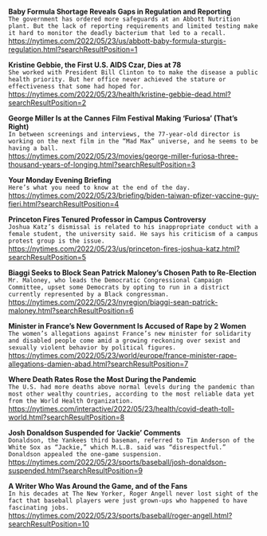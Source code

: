 **Baby Formula Shortage Reveals Gaps in Regulation and Reporting**\
`The government has ordered more safeguards at an Abbott Nutrition plant. But the lack of reporting requirements and limited testing make it hard to monitor the deadly bacterium that led to a recall.`\
https://nytimes.com/2022/05/23/us/abbott-baby-formula-sturgis-regulation.html?searchResultPosition=1

**Kristine Gebbie, the First U.S. AIDS Czar, Dies at 78**\
`She worked with President Bill Clinton to to make the disease a public health priority. But her office never achieved the stature or effectiveness that some had hoped for.`\
https://nytimes.com/2022/05/23/health/kristine-gebbie-dead.html?searchResultPosition=2

**George Miller Is at the Cannes Film Festival Making ‘Furiosa’ (That’s Right)**\
`In between screenings and interviews, the 77-year-old director is working on the next film in the “Mad Max” universe, and he seems to be having a ball.`\
https://nytimes.com/2022/05/23/movies/george-miller-furiosa-three-thousand-years-of-longing.html?searchResultPosition=3

**Your Monday Evening Briefing**\
`Here’s what you need to know at the end of the day.`\
https://nytimes.com/2022/05/23/briefing/biden-taiwan-pfizer-vaccine-guy-fieri.html?searchResultPosition=4

**Princeton Fires Tenured Professor in Campus Controversy**\
`Joshua Katz’s dismissal is related to his inappropriate conduct with a female student, the university said. He says his criticism of a campus protest group is the issue.`\
https://nytimes.com/2022/05/23/us/princeton-fires-joshua-katz.html?searchResultPosition=5

**Biaggi Seeks to Block Sean Patrick Maloney’s Chosen Path to Re-Election**\
`Mr. Maloney, who leads the Democratic Congressional Campaign Committee, upset some Democrats by opting to run in a district currently represented by a Black congressman.`\
https://nytimes.com/2022/05/23/nyregion/biaggi-sean-patrick-maloney.html?searchResultPosition=6

**Minister in France’s New Government Is Accused of Rape by 2 Women**\
`The women’s allegations against France’s new minister for solidarity and disabled people come amid a growing reckoning over sexist and sexually violent behavior by political figures.`\
https://nytimes.com/2022/05/23/world/europe/france-minister-rape-allegations-damien-abad.html?searchResultPosition=7

**Where Death Rates Rose the Most During the Pandemic**\
`The U.S. had more deaths above normal levels during the pandemic than most other wealthy countries, according to the most reliable data yet from the World Health Organization.`\
https://nytimes.com/interactive/2022/05/23/health/covid-death-toll-world.html?searchResultPosition=8

**Josh Donaldson Suspended for ‘Jackie’ Comments**\
`Donaldson, the Yankees third baseman, referred to Tim Anderson of the White Sox as “Jackie,” which M.L.B. said was “disrespectful.” Donaldson appealed the one-game suspension.`\
https://nytimes.com/2022/05/23/sports/baseball/josh-donaldson-suspended.html?searchResultPosition=9

**A Writer Who Was Around the Game, and of the Fans**\
`In his decades at The New Yorker, Roger Angell never lost sight of the fact that baseball players were just grown-ups who happened to have fascinating jobs.`\
https://nytimes.com/2022/05/23/sports/baseball/roger-angell.html?searchResultPosition=10


